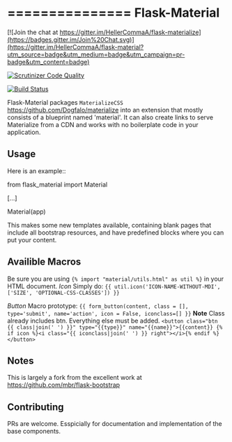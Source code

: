 ===============
Flask-Material
===============
[![Join the chat at https://gitter.im/HellerCommaA/flask-materialize](https://badges.gitter.im/Join%20Chat.svg)](https://gitter.im/HellerCommaA/flask-material?utm_source=badge&utm_medium=badge&utm_campaign=pr-badge&utm_content=badge)

[![Scrutinizer Code Quality](https://scrutinizer-ci.com/g/HellerCommaA/flask-material/badges/quality-score.png?b=master)](https://scrutinizer-ci.com/g/HellerCommaA/flask-material/?branch=master)

[![Build Status](https://scrutinizer-ci.com/g/HellerCommaA/flask-material/badges/build.png?b=master)](https://scrutinizer-ci.com/g/HellerCommaA/flask-material/build-status/master)

Flask-Material packages `MaterializeCSS` <https://github.com/Dogfalo/materialize> into an extension that mostly consists
of a blueprint named 'material'. It can also create links to serve Materialize
from a CDN and works with no boilerplate code in your application.

Usage
-----

Here is an example::

  from flask_material import Material

  [...]

  Material(app)

This makes some new templates available, containing blank pages that include all
bootstrap resources, and have predefined blocks where you can put your content.

Availible Macros
----------------
Be sure you are using `{% import "material/utils.html" as util %}` in your HTML document.
*Icon*
Simply do: `{{ util.icon('ICON-NAME-WITHOUT-MDI', ['SIZE', 'OPTIONAL-CSS-CLASSES']) }}`

*Button*
Macro prototype: `{{ form_button(content, class = [], type='submit', name='action', icon = False, iconclass=[] }}`
**Note**
Class already includes btn. Everything else must be added.
`<button class="btn {{ class|join(' ') }}" type="{{type}}" name="{{name}}">{{content}} {% if icon %}<i class="{{ iconclass|join(' ') }} right"></i>{% endif %}</button>`

Notes
-----
This is largely a fork from the excellent work at <https://github.com/mbr/flask-bootstrap>

Contributing
----
PRs are welcome. Esspicially for documentation and implementation of the base components.
